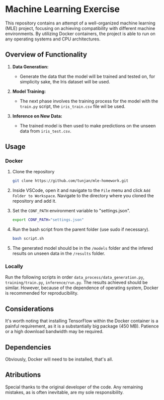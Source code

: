 # Machine Learning Exercise

This repository contains an attempt of a well-organized machine learning (MLE) project, focusing on achieving compatibility with different machine environments. By utilizing Docker containers, the project is able to run on any operating systems and CPU architectures.

## Overview of Functionality

1. **Data Generation:**
   - Generate the data that the model will be trained and tested on, for simplicity sake, the Iris dataset will be used.

2. **Model Training:**
   - The next phase involves the training process for the model with the `train.py` script, the `iris_train.csv` file wil be used.

3. **Inference on New Data:**
   - The trained model is then used to make predictions on the unseen data from `iris_test.csv`.

## Usage

### Docker

1. Clone the repository
    ```bash
   git clone https://github.com/tunjan/mle-homework.git
   ```

2. Inside VSCode, open it and navigate to the `File` menu and click `Add Folder to Workspace`. 
Navigate to the directory where you cloned the repository and add it.

3. Set the `CONF_PATH` environment variable to "settings.json".
   ```bash
   export CONF_PATH="settings.json"
   ```
4. Run the bash script from the parent folder (use sudo if necessary).
   ```bash
   bash script.sh
   ```
5. The generated model should be in the `/models` folder and the infered results on unseen data in the `/results` folder.

### Locally

Run the following scripts in order `data_process/data_generation.py`, `training/train.py`, `inference/run.py`. The results achieved should be similar. However, because of the dependence of operating system, Docker is recommended for reproducibility.

## Considerations

It's worth noting that installing TensorFlow within the Docker container is a painful requirement, as it is a substantially big package (450 MB). Patience or a high download bandwidth may be required.

## Dependencies

Obviously, Docker will need to be installed, that's all.

## Atributions

Special thanks to the original developer of the code. Any remaining mistakes, as is often inevitable, are my sole responsibility.
